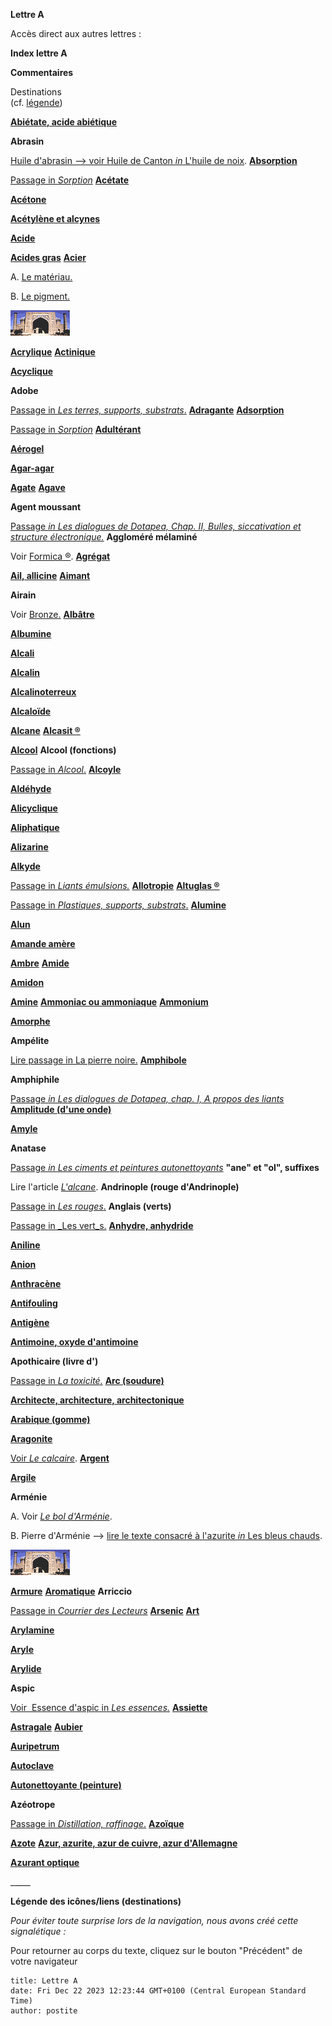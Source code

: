 
**Lettre A**

Accès direct aux autres lettres :

**Index lettre A**

**Commentaires**

Destinations  
(cf. [légende](a.html#legendeicones))



**[Abiétate, acide abiétique](abietates.html)**

**Abrasin**

[Huile d'abrasin --> voir Huile de Canton _in_ L'huile de noix](huiledenoix.html#lhuiledecanton).
**[Absorption](sorption.html#absorption)**

[Passage in _Sorption_](sorption.html#absorption)
**[Acétate](acetate.html)**

**[Acétone](acetone.html)**

**[Acétylène et alcynes](acetylene.html)**

**[Acide](acides.html)**

**[Acides gras](acidesgras.html)**
**[Acier](acier.html)**

A. [Le matériau.](aciergloss.html)

B. [Le pigment.](acier.html)

![](images/lienportail.gif)

**[Acrylique](acryliquegloss.html)**
**[Actinique](actinique.html)**

**[Acyclique](acyclique.html)**

**Adobe**

[Passage in _Les terres, supports, substrats_.](terressupports.html#adobe)
**[Adragante](adragante.html)**
**[Adsorption](sorption.html#adsorption)**

[Passage in _Sorption_](sorption.html#adsorption)
**[Adultérant](adulterant.html)**

**[Aérogel](chap05aerogel.html)**

**[Agar-agar](agaragar.html)**

**[Agate](agate.html)**
**[Agave](agave.html)**

**Agent moussant**

[Passage _in Les dialogues de Dotapea, Chap. II, Bulles, siccativation et structure électronique._](chap02bullessiccativation.html#agentmoussant)
**Aggloméré mélaminé**

Voir [Formica ®](formica.html).
**[Agrégat](pateschargesagreg.html)**

**[Ail, allicine](ail.html)**
**[Aimant](chap26magnetisme.html#aimants)**

**Airain**

Voir [Bronze.](bronze2.html)
**[Albâtre](albatres.html)**

**[Albumine](albumine.html)**

**[Alcali](alcali.html)**

**[Alcalin](alcalin.html)**

**[Alcalinoterreux](alcalinoterreux.html)**

**[Alcaloïde](alcaloide.html)**

**[Alcane](alcane.html)**
**[Alcasit ®](alcasit.html)**

**[Alcool](alcool.html)**
**Alcool (fonctions)**

[Passage in _Alcool_.](alcool.html#fonctionsalcool)
**[Alcoyle](alcoyle.html)**

**[Aldéhyde](aldehyde.html)**

**[Alicyclique](alicyclique.html)**

**[Aliphatique](aliphatique.html)**

**[Alizarine](alizarine.html)**

**[Alkyde](liantsemulsions.html#alkydes)**

[Passage in _Liants émulsions._](liantsemulsions.html#alkydes)
**[Allotropie](allotropie.html)**
**[Altuglas ®](plastiques.html#altuglas)**

[Passage in _Plastiques, supports, substrats_.](plastiques.html#altuglas)
**[Alumine](alumine.html)**

**[Alun](alun.html)**

**[Amande amère](amandeamere.html)**

**[Ambre](resinessolach.html)**
**[Amide](amide.html)**

**[Amidon](amidon.html)**

**[Amine](amine.html)**
**[Ammoniac ou ammoniaque](ammoniac.html)**
**[Ammonium](ammonium.html)**

**[Amorphe](amorphe.html)**

**Ampélite**

[Lire passage in La pierre noire.](pierrenoire.html#amp%C3%A9lite)
**[Amphibole](amphibole.html)**

**Amphiphile**

[Passage _in Les dialogues de Dotapea, chap. I, A propos des liants_](chap01liants.html#amphiphile)
**[Amplitude (d'une onde)](onde.html#amplitude)**

**[Amyle](amyle.html)**

**Anatase**

[Passage _in Les ciments et peintures autonettoyants_](hitechcimentautonet.html#mineralogie)
**"ane" et "ol", suffixes**

Lire l'article _[L'alcane](alcane.html)_.
**Andrinople (rouge d'Andrinople)**

[Passage in _Les rouges_.](rouges.html#lerougedandrinople)
**Anglais (verts)**

[Passage in _Les vert_s.](verts.html#vertsprussiquesouanglais)
**[Anhydre, anhydride](anhydride.html)**

**[Aniline](anilines.html)**

**[Anion](anion.html)**

**[Anthracène](anthracene.html)**

**[Antifouling](antifouling.html)**

**[Antigène](antigene.html)**

**[Antimoine](antimoine.html)[, oxyde d'antimoine](antimoine.html)**

**Apothicaire (livre d')**

[Passage in _La toxicité._](toxicite.html#nociviteconnue)
**[Arc (soudure)](soudurearc.html)**

**[Architecte, architecture, architectonique](architecte.html)**

**[Arabique (gomme)](gommearabaquar.html)**

**[Aragonite](calcaire.html)**

[Voir _Le calcaire_](calcaire.html).
**[Argent](argent.html)**

**[Argile](argile.html)**

**Arménie**

A. Voir _[Le bol d'Arménie](boldarmenie.html)_.

B. Pierre d'Arménie --> [lire le texte consacré à l'azurite _in_ Les bleus chauds](bleuschauds.html#lebleudazurditazuriteouazurdallemagne).

![](images/lienportail.gif)

**[Armure](armure.html)**
**[Aromatique](aromatique.html)**
**Arriccio**

[Passage in _Courrier des Lecteurs_](courrierdeslecteurs2009c020.html#arriccio)
**[Arsenic](arsenic.html)**
**[Art](art.html)**

**[Arylamine](arylamine.html)**

**[Aryle](aryle.html)**

**[Arylide](arylide.html)**

**Aspic**

[Voir  Essence d'aspic in _Les essences._](essences.html#essencedaspic)
**[Assiette](assiette.html)**

**[Astragale](astragale.html)**
**[Aubier](aubier.html)**

**[Auripetrum](ormussif.html#auripetrum)**

**[Autoclave](autoclave.html)**

**[Autonettoyante (peinture)](autonettoyante.html)**

**Azéotrope**

[P](distillationraffinage.html#azeotropes)[assage in _Distillation, raffinage_.](distillationraffinage.html#azeotropes)
**[Azoïque](azoique.html)**

**[Azote](azote.html)**
[**Azur**](azur.html)**[, azurite, azur de cuivre, azur d'Allemagne](azur.html)**

**[Azurant optique](azurantoptique.html)**

\_\_\_\_\_

**Légende des icônes/liens (destinations)**

_Pour éviter toute surprise lors de la navigation, nous avons créé cette signalétique :_

Pour retourner au corps du texte, cliquez sur le bouton "Précédent" de votre navigateur


```
title: Lettre A
date: Fri Dec 22 2023 12:23:44 GMT+0100 (Central European Standard Time)
author: postite
```
